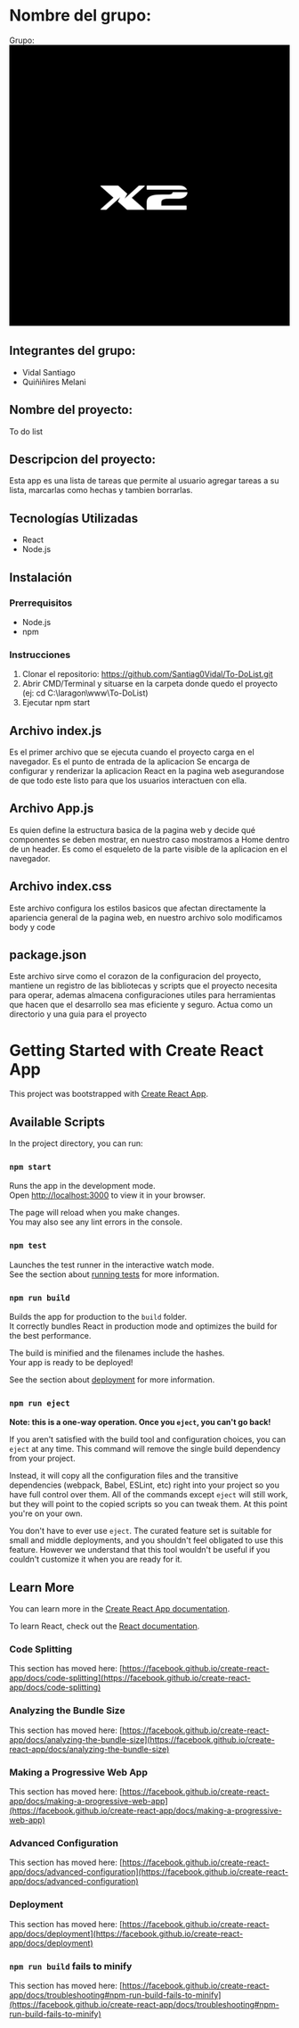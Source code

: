 # Nombre del grupo:
  Grupo:
  ![Logo del Grupo](./src/assets/x2.png)


## Integrantes del grupo: 
- Vidal Santiago
- Quiñiñires Melani

## Nombre del proyecto: 
To do list

## Descripcion del proyecto:
Esta app es una lista de tareas que permite al usuario agregar tareas a su lista, marcarlas como 
hechas y tambien borrarlas.

## Tecnologías Utilizadas
- React
- Node.js


## Instalación
### Prerrequisitos
- Node.js
- npm

### Instrucciones
1. Clonar el repositorio: https://github.com/Santiag0Vidal/To-DoList.git
2. Abrir CMD/Terminal y situarse en la carpeta donde quedo el proyecto (ej: cd C:\laragon\www\To-DoList)
3. Ejecutar npm start

## Archivo index.js
Es el primer archivo que se ejecuta cuando el proyecto carga en el navegador. Es el punto de entrada de la aplicacion
Se encarga de configurar y renderizar la aplicacion React en la pagina web asegurandose de que todo este listo para que los usuarios interactuen con ella. 


## Archivo App.js
Es quien define la estructura basica de la pagina web y decide qué componentes se deben mostrar, en nuestro caso 
mostramos a Home dentro de un header. Es como el esqueleto de la parte visible de la aplicacion en el navegador.

## Archivo index.css
Este archivo configura los estilos basicos que afectan directamente la apariencia general de la pagina web, en nuestro
archivo solo modificamos body y code 

## package.json
Este archivo sirve como el corazon de la configuracion del proyecto, mantiene un registro de las bibliotecas y scripts que el proyecto necesita para operar, ademas almacena configuraciones utiles para herramientas que hacen que el desarrollo sea mas eficiente y seguro. Actua como un directorio y una guia para el proyecto 



# Getting Started with Create React App

This project was bootstrapped with [Create React App](https://github.com/facebook/create-react-app).

## Available Scripts

In the project directory, you can run:

### `npm start`

Runs the app in the development mode.\
Open [http://localhost:3000](http://localhost:3000) to view it in your browser.

The page will reload when you make changes.\
You may also see any lint errors in the console.

### `npm test`

Launches the test runner in the interactive watch mode.\
See the section about [running tests](https://facebook.github.io/create-react-app/docs/running-tests) for more information.

### `npm run build`

Builds the app for production to the `build` folder.\
It correctly bundles React in production mode and optimizes the build for the best performance.

The build is minified and the filenames include the hashes.\
Your app is ready to be deployed!

See the section about [deployment](https://facebook.github.io/create-react-app/docs/deployment) for more information.

### `npm run eject`

**Note: this is a one-way operation. Once you `eject`, you can't go back!**

If you aren't satisfied with the build tool and configuration choices, you can `eject` at any time. This command will remove the single build dependency from your project.

Instead, it will copy all the configuration files and the transitive dependencies (webpack, Babel, ESLint, etc) right into your project so you have full control over them. All of the commands except `eject` will still work, but they will point to the copied scripts so you can tweak them. At this point you're on your own.

You don't have to ever use `eject`. The curated feature set is suitable for small and middle deployments, and you shouldn't feel obligated to use this feature. However we understand that this tool wouldn't be useful if you couldn't customize it when you are ready for it.

## Learn More

You can learn more in the [Create React App documentation](https://facebook.github.io/create-react-app/docs/getting-started).

To learn React, check out the [React documentation](https://reactjs.org/).

### Code Splitting

This section has moved here: [https://facebook.github.io/create-react-app/docs/code-splitting](https://facebook.github.io/create-react-app/docs/code-splitting)

### Analyzing the Bundle Size

This section has moved here: [https://facebook.github.io/create-react-app/docs/analyzing-the-bundle-size](https://facebook.github.io/create-react-app/docs/analyzing-the-bundle-size)

### Making a Progressive Web App

This section has moved here: [https://facebook.github.io/create-react-app/docs/making-a-progressive-web-app](https://facebook.github.io/create-react-app/docs/making-a-progressive-web-app)

### Advanced Configuration

This section has moved here: [https://facebook.github.io/create-react-app/docs/advanced-configuration](https://facebook.github.io/create-react-app/docs/advanced-configuration)

### Deployment

This section has moved here: [https://facebook.github.io/create-react-app/docs/deployment](https://facebook.github.io/create-react-app/docs/deployment)

### `npm run build` fails to minify

This section has moved here: [https://facebook.github.io/create-react-app/docs/troubleshooting#npm-run-build-fails-to-minify](https://facebook.github.io/create-react-app/docs/troubleshooting#npm-run-build-fails-to-minify)
